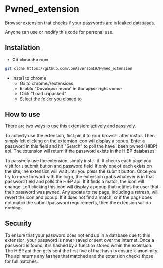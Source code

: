 # Pwned_extension
Browser extension that checks if your passwords are in leaked databases. 

Anyone can use or modify this code for personal use.

## Installation
* Git clone the repo
```bash
git clone https://github.com/JonAlverson19/Pwned_extension
```
* Install to chrome
	* Go to chrome://extensions
	* Enable "Developer mode" in the upper right corner
	* Click "Load unpacked"
	* Select the folder you cloned to
## How to use
There are two ways to use this extension: actively and passively. 

To actively use the extension, first pin it to your browser after install. Then simply left clicking on the extension icon will display a popup. Enter a password in this field and hit "Search" to poll the have i been pwned (HIBP) api. The extension will return if the password exists in the HIBP databases.

To passively use the extension, simply install it. It checks each page you visit for a submit button and password field. If only one of each exists on the site, the extension will wait until you press the submit button. Once you try to move forward with the login, the extension grabs whatever is in that password field and polls the HIBP api. If it finds a match, the icon will change. Left clicking this icon will display a popup that notifies the user that their password was pwned. Any update to the page, including a refresh, will revert the icon and popup. If it does not find a match, or if the page does not match the submit/password requirements, then the extension will do nothing.

## Security
To ensure that your password does not end up in a database due to this extension, your password is never saved or sent over the internet. Once a password is found, it is hashed by a function stored within the extension. The HIBP api then gets sent the first five of that hash to ensure k-anonimity. The api returns any hashes that matched and the extension checks those for full matches. 
